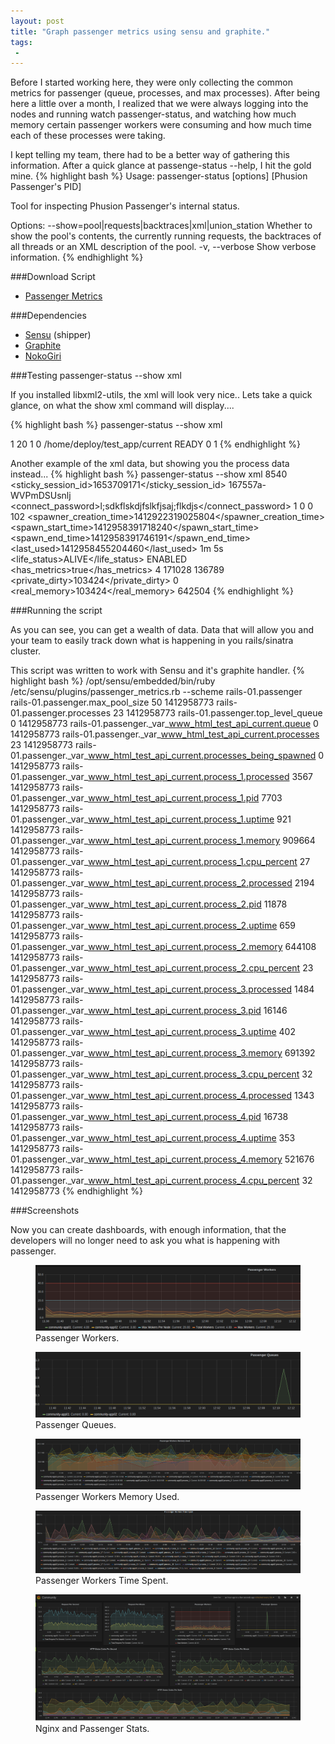 ```yaml
---
layout: post
title: "Graph passenger metrics using sensu and graphite."
tags:
 -
---
```


Before I started working here, they were only collecting the common metrics
for passenger (queue, processes, and max processes). After being here a little
over a month, I realized that we were always logging into the nodes
and running watch passenger-status, and watching how much memory
certain passenger workers were consuming and how much time each of these
processes were taking.

I kept telling my team, there had to be a better way of gathering this information.
After a quick glance at passenge-status --help, I hit the gold mine.
{% highlight bash %}
Usage: passenger-status [options] [Phusion Passenger's PID]

Tool for inspecting Phusion Passenger's internal status.

Options:
        --show=pool|requests|backtraces|xml|union_station
                                     Whether to show the pool's contents,
                                     the currently running requests,
                                     the backtraces of all threads or an XML
                                     description of the pool.
    -v, --verbose                    Show verbose information.
{% endhighlight %}


###Download Script

* [Passenger Metrics](https://github.com/linuxdynasty/Linuxdynasty/blob/master/scripts/sensu/metrics/passenger_metrics.rb)

###Dependencies
* [Sensu](http://sensuapp.org/) (shipper)
* [Graphite](http://graphite.wikidot.com/)
* [NokoGiri](http://www.nokogiri.org/)

###Testing passenger-status --show xml

If you installed libxml2-utils, the xml will look very nice..
Lets take a quick glance, on what the show xml command will display....

{% highlight bash %}
passenger-status --show xml
<?xml version="1.0" encoding="iso8859-1"?>
<info version="2">
   <process_count>1</process_count>
   <max>20</max>
   <capacity_used>1</capacity_used>
   <get_wait_list_size>0</get_wait_list_size>
   <get_wait_list/>
   <supergroups>
      <supergroup>
         <name>/home/deploy/test_app/current</name>
         <state>READY</state>
         <get_wait_list_size>0</get_wait_list_size>
         <capacity_used>1</capacity_used>
{% endhighlight %}

Another example of the xml data, but showing you the process data instead...
{% highlight bash %}
passenger-status --show xml
          <processes>
               <process>
                  <pid>8540</pid>
                  <sticky_session_id>1653709171</sticky_session_id>
                  <gupid>167557a-WVPmDSUsnlj</gupid>
                  <connect_password>l;sdkflskdjfslkfjsaj;flkdjs</connect_password>
                  <concurrency>1</concurrency>
                  <sessions>0</sessions>
                  <busyness>0</busyness>
                  <processed>102</processed>
                  <spawner_creation_time>1412922319025804</spawner_creation_time>
                  <spawn_start_time>1412958391718240</spawn_start_time>
                  <spawn_end_time>1412958391746191</spawn_end_time>
                  <last_used>1412958455204460</last_used>
                  <uptime>1m 5s</uptime>
                  <life_status>ALIVE</life_status>
                  <enabled>ENABLED</enabled>
                  <has_metrics>true</has_metrics>
                  <cpu>4</cpu>
                  <rss>171028</rss>
                  <pss>136789</pss>
                  <private_dirty>103424</private_dirty>
                  <swap>0</swap>
                  <real_memory>103424</real_memory>
                  <vmsize>642504</vmsize>
{% endhighlight %}

###Running the script

As you can see, you can get a wealth of data. Data that will allow you and your
team to easily track down what is happening in you rails/sinatra cluster.

This script was written to work with Sensu and it's graphite handler.
{% highlight bash %}
/opt/sensu/embedded/bin/ruby /etc/sensu/plugins/passenger_metrics.rb --scheme rails-01.passenger
rails-01.passenger.max_pool_size  50  1412958773
rails-01.passenger.processes  23  1412958773
rails-01.passenger.top_level_queue    0   1412958773
rails-01.passenger._var_www_html_test_api_current.queue    0   1412958773
rails-01.passenger._var_www_html_test_api_current.processes    23  1412958773
rails-01.passenger._var_www_html_test_api_current.processes_being_spawned  0   1412958773
rails-01.passenger._var_www_html_test_api_current.process_1.processed  3567    1412958773
rails-01.passenger._var_www_html_test_api_current.process_1.pid    7703    1412958773
rails-01.passenger._var_www_html_test_api_current.process_1.uptime 921 1412958773
rails-01.passenger._var_www_html_test_api_current.process_1.memory 909664  1412958773
rails-01.passenger._var_www_html_test_api_current.process_1.cpu_percent    27  1412958773
rails-01.passenger._var_www_html_test_api_current.process_2.processed  2194    1412958773
rails-01.passenger._var_www_html_test_api_current.process_2.pid    11878   1412958773
rails-01.passenger._var_www_html_test_api_current.process_2.uptime 659 1412958773
rails-01.passenger._var_www_html_test_api_current.process_2.memory 644108  1412958773
rails-01.passenger._var_www_html_test_api_current.process_2.cpu_percent    23  1412958773
rails-01.passenger._var_www_html_test_api_current.process_3.processed  1484    1412958773
rails-01.passenger._var_www_html_test_api_current.process_3.pid    16146   1412958773
rails-01.passenger._var_www_html_test_api_current.process_3.uptime 402 1412958773
rails-01.passenger._var_www_html_test_api_current.process_3.memory 691392  1412958773
rails-01.passenger._var_www_html_test_api_current.process_3.cpu_percent    32  1412958773
rails-01.passenger._var_www_html_test_api_current.process_4.processed  1343    1412958773
rails-01.passenger._var_www_html_test_api_current.process_4.pid    16738   1412958773
rails-01.passenger._var_www_html_test_api_current.process_4.uptime 353 1412958773
rails-01.passenger._var_www_html_test_api_current.process_4.memory 521676  1412958773
rails-01.passenger._var_www_html_test_api_current.process_4.cpu_percent    32  1412958773
{% endhighlight %}

###Screenshots

Now you can create dashboards, with enough information, that the developers
will no longer need to ask you what is happening with passenger.

<figure class>
    <a href="assets/passenger_workers.png"><img src="assets/passenger_workers.png" alt=""></a>
    <figcaption>Passenger Workers.</figcaption>
</figure>

<figure class>
    <a href="assets/passenger_queues.png"><img src="assets/passenger_queues.png" alt=""></a>
    <figcaption>Passenger Queues.</figcaption>
</figure>

<figure class>
    <a href="assets/passenger_memory_used.png"><img src="assets/passenger_memory_used.png" alt=""></a>
    <figcaption>Passenger Workers Memory Used.</figcaption>
</figure>

<figure class>
    <a href="assets/passenger_time_spent.png"><img src="assets/passenger_time_spent.png" alt=""></a>
    <figcaption>Passenger Workers Time Spent.</figcaption>
</figure>

<figure class>
    <a href="assets/nginx_passenger.png"><img src="assets/nginx_passenger.png" alt=""></a>
    <figcaption>Nginx and Passenger Stats.</figcaption>
</figure>
